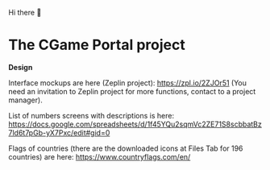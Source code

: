 Hi there :clap:
# The CGame Portal project
**Design**

Interface mockups are here (Zeplin project): https://zpl.io/2ZJOr51 
(You need an invitation to Zeplin project for more functions, contact to a project manager).

List of numbers screens with descriptions is here: https://docs.google.com/spreadsheets/d/1f45YQu2sqmVc2ZE71S8scbbatBz7ld6t7pGb-yX7Pxc/edit#gid=0

Flags of countries (there are the downloaded icons at Files Tab for 196 countries) are here: https://www.countryflags.com/en/
